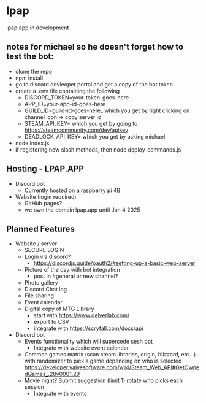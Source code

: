 # lpap
lpap.app in development

## notes for michael so he doesn't forget how to test the bot:
- clone the repo
- npm install
- go to discord devleoper portal and get a copy of the bot token
- create a .env file containing the following
  - DISCORD_TOKEN=your-token-goes-here
  - APP_ID=your-app-id-goes-here
  - GUILD_ID=guild-id-goes-here_ which you get by right clicking on channel icon -> copy server id
  - STEAM_API_KEY= which you get by going to https://steamcommunity.com/dev/apikey
  - DEADLOCK_API_KEY= which you get by asking michael
- node index.js
- if registering new slash methods, then node deploy-commands.js


## Hosting - LPAP.APP
- Discord bot 
    - Currently hosted on a raspberry pi 4B
- Website (login required)  
    - GitHub pages?
    - we own the domain lpap.app until Jan 4 2025
  
## Planned Features
- Website / server
    - SECURE LOGIN
    - Login via discord? 
        - https://discordjs.guide/oauth2/#setting-up-a-basic-web-server
    - Picture of the day with bot integration  
        - post in \#general or new channel?
    - Photo gallery  
    - Discord Chat log
    - File sharing
    - Event calendar
    - Digital copy of MTG Library
        - start with https://www.delverlab.com/
        - export to CSV
        - integrate with https://scryfall.com/docs/api
- Discord bot
    - Events functionality which will supercede sesh bot
        - Integrate with website event calendar
    - Common games matrix (scan steam libraries, origin, blizzard, etc…) with randomizer to pick a game depending on who is selected https://developer.valvesoftware.com/wiki/Steam_Web_API#GetOwnedGames_.28v0001.29 
    - Movie night? Submit suggestion (limit 1) rotate who picks each session
        - Integrate with events
